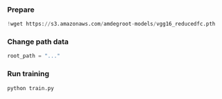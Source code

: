 ### Prepare
```python
!wget https://s3.amazonaws.com/amdegroot-models/vgg16_reducedfc.pth
```
### Change path data

```python
root_path = "..."
```
### Run training 
```
python train.py
```

